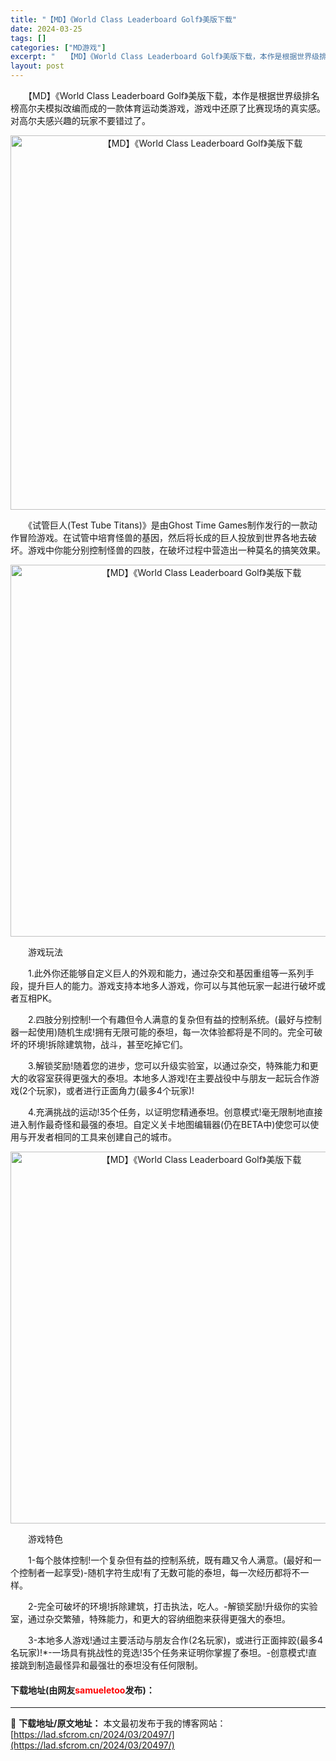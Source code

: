 ```yaml
---
title: "【MD】《World Class Leaderboard Golf》美版下载"
date: 2024-03-25
tags: []
categories: ["MD游戏"]
excerpt: "　　【MD】《World Class Leaderboard Golf》美版下载，本作是根据世界级排名榜高尔夫模拟改编而成的一款体育运动类游戏，游戏中还原了比赛现场的真实感。对高尔夫感兴趣的玩家不要错过了。 　　《试管巨人(Test Tube Titans)》是由Ghost Time Games制作&hellip;"
layout: post
---
```


 <p>　　【MD】《World Class Leaderboard Golf》美版下载，本作是根据世界级排名榜高尔夫模拟改编而成的一款体育运动类游戏，游戏中还原了比赛现场的真实感。对高尔夫感兴趣的玩家不要错过了。</p> <p align="center"><img align="" border="0" src="https://lad.sfcrom.cn/wp-content/uploads/2024/03/20240325_660116704a019.png" width="599" alt="【MD】《World Class Leaderboard Golf》美版下载" /></p> <p>　　《试管巨人(Test Tube Titans)》是由Ghost Time Games制作发行的一款动作冒险游戏。在试管中培育怪兽的基因，然后将长成的巨人投放到世界各地去破坏。游戏中你能分别控制怪兽的四肢，在破坏过程中营造出一种莫名的搞笑效果。</p> <p align="center"><img align="" border="0" src="https://lad.sfcrom.cn/wp-content/uploads/2024/03/20240325_66011671be1b0.png" width="595" alt="【MD】《World Class Leaderboard Golf》美版下载" /></p> <p>　　游戏玩法</p> <p>　　1.此外你还能够自定义巨人的外观和能力，通过杂交和基因重组等一系列手段，提升巨人的能力。游戏支持本地多人游戏，你可以与其他玩家一起进行破坏或者互相PK。</p> <p>　　2.四肢分别控制!一个有趣但令人满意的复杂但有益的控制系统。(最好与控制器一起使用)随机生成!拥有无限可能的泰坦，每一次体验都将是不同的。完全可破坏的环境!拆除建筑物，战斗，甚至吃掉它们。</p> <p>　　3.解锁奖励!随着您的进步，您可以升级实验室，以通过杂交，特殊能力和更大的收容室获得更强大的泰坦。本地多人游戏!在主要战役中与朋友一起玩合作游戏(2个玩家)，或者进行正面角力(最多4个玩家)!</p> <p>　　4.充满挑战的运动!35个任务，以证明您精通泰坦。创意模式!毫无限制地直接进入制作最奇怪和最强的泰坦。自定义关卡地图编辑器(仍在BETA中)使您可以使用与开发者相同的工具来创建自己的城市。</p> <p align="center"><img align="" border="0" src="https://lad.sfcrom.cn/wp-content/uploads/2024/03/20240325_66011673168a3.png" width="595" alt="【MD】《World Class Leaderboard Golf》美版下载" /></p> <p>　　游戏特色</p> <p>　　1-每个肢体控制!一个复杂但有益的控制系统，既有趣又令人满意。(最好和一个控制者一起享受)-随机字符生成!有了无数可能的泰坦，每一次经历都将不一样。</p> <p>　　2-完全可破坏的环境!拆除建筑，打击执法，吃人。-解锁奖励!升级你的实验室，通过杂交繁殖，特殊能力，和更大的容纳细胞来获得更强大的泰坦。</p> <p>　　3-本地多人游戏!通过主要活动与朋友合作(2名玩家)，或进行正面摔跤(最多4名玩家)!*-一场具有挑战性的竞选!35个任务来证明你掌握了泰坦。-创意模式!直接跳到制造最怪异和最强壮的泰坦没有任何限制。</p> <p><h4>下载地址(由网友<font color="red">samueletoo</font>发布)：</h4></p> 

---
📖 **下载地址/原文地址：** 本文最初发布于我的博客网站：[https://lad.sfcrom.cn/2024/03/20497/](https://lad.sfcrom.cn/2024/03/20497/)
